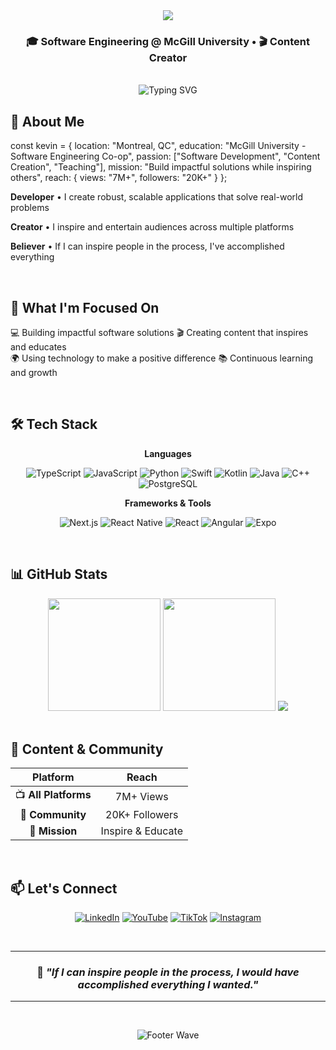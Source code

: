 <div align="center">

<img src="https://capsule-render.vercel.app/api?type=waving&color=gradient&height=200&section=header&text=Kevin%20He&fontSize=80&fontColor=fff&animation=fadeIn&fontAlignY=38" />

### 🎓 Software Engineering @ McGill University • 🎬 Content Creator

<br>

<img src="https://readme-typing-svg.demolab.com?font=Fira+Code&pause=1000&color=FF69B4&center=true&vCenter=true&width=435&lines=Hi+there!" alt="Typing SVG" />

<br>

</div>

## 👋 About Me

const kevin = {
  location: "Montreal, QC",
  education: "McGill University - Software Engineering Co-op",
  passion: ["Software Development", "Content Creation", "Teaching"],
  mission: "Build impactful solutions while inspiring others",
  reach: { views: "7M+", followers: "20K+" }
};

**Developer** • I create robust, scalable applications that solve real-world problems

**Creator** • I inspire and entertain audiences across multiple platforms  

**Believer** • If I can inspire people in the process, I've accomplished everything

<br>

## 🚀 What I'm Focused On

💻  Building impactful software solutions
🎬  Creating content that inspires and educates  
🌍  Using technology to make a positive difference
📚  Continuous learning and growth


<br>

## 🛠️ Tech Stack

<div align="center">

**Languages**

![TypeScript](https://img.shields.io/badge/-TypeScript-3178C6?style=flat-square&logo=typescript&logoColor=white)
![JavaScript](https://img.shields.io/badge/-JavaScript-F7DF1E?style=flat-square&logo=javascript&logoColor=black)
![Python](https://img.shields.io/badge/-Python-3776AB?style=flat-square&logo=python&logoColor=white)
![Swift](https://img.shields.io/badge/-Swift-FA7343?style=flat-square&logo=swift&logoColor=white)
![Kotlin](https://img.shields.io/badge/-Kotlin-7F52FF?style=flat-square&logo=kotlin&logoColor=white)
![Java](https://img.shields.io/badge/-Java-007396?style=flat-square&logo=java&logoColor=white)
![C++](https://img.shields.io/badge/-C++-00599C?style=flat-square&logo=cplusplus&logoColor=white)
![PostgreSQL](https://img.shields.io/badge/-PostgreSQL-336791?style=flat-square&logo=postgresql&logoColor=white)

**Frameworks & Tools**

![Next.js](https://img.shields.io/badge/-Next.js-000000?style=flat-square&logo=nextdotjs&logoColor=white)
![React Native](https://img.shields.io/badge/-React%20Native-61DAFB?style=flat-square&logo=react&logoColor=black)
![React](https://img.shields.io/badge/-React-61DAFB?style=flat-square&logo=react&logoColor=black)
![Angular](https://img.shields.io/badge/-Angular-DD0031?style=flat-square&logo=angular&logoColor=white)
![Expo](https://img.shields.io/badge/-Expo-000020?style=flat-square&logo=expo&logoColor=white)

</div>

<br>

## 📊 GitHub Stats

<div align="center">

<img height="180em" src="https://github-readme-stats.vercel.app/api?username=kvinhe&show_icons=true&theme=react&hide_border=true&bg_color=0D1117&title_color=58A6FF&icon_color=58A6FF" />
<img height="180em" src="https://github-readme-stats.vercel.app/api/top-langs/?username=kvinhe&layout=compact&theme=react&hide_border=true&bg_color=0D1117&title_color=58A6FF" />

<img src="https://github-readme-streak-stats.herokuapp.com/?user=kvinhe&theme=react&hide_border=true&background=0D1117&stroke=58A6FF&ring=58A6FF&fire=FF6B6B" />

</div>

<br>

## 🌟 Content & Community

<div align="center">

| Platform | Reach |
|:--------:|:-----:|
| 📺 **All Platforms** | 7M+ Views |
| 👥 **Community** | 20K+ Followers |
| 🎯 **Mission** | Inspire & Educate |

</div>

<br>

## 📫 Let's Connect

<div align="center">

[![LinkedIn](https://img.shields.io/badge/LinkedIn-0077B5?style=for-the-badge&logo=linkedin&logoColor=white)](https://www.linkedin.com/in/kvinhe/)
[![YouTube](https://img.shields.io/badge/YouTube-FF0000?style=for-the-badge&logo=youtube&logoColor=white)](https://www.youtube.com/@kvin.he1)
[![TikTok](https://img.shields.io/badge/TikTok-000000?style=for-the-badge&logo=tiktok&logoColor=white)](https://www.tiktok.com/@kvin.he)
[![Instagram](https://img.shields.io/badge/Instagram-E4405F?style=for-the-badge&logo=instagram&logoColor=white)](https://www.instagram.com/kvin.he)

<br>

---

### 💭 *"If I can inspire people in the process, I would have accomplished everything I wanted."*

---

<br>

![Footer Wave](https://capsule-render.vercel.app/api?type=waving&color=gradient&height=120&section=footer)

</div>
